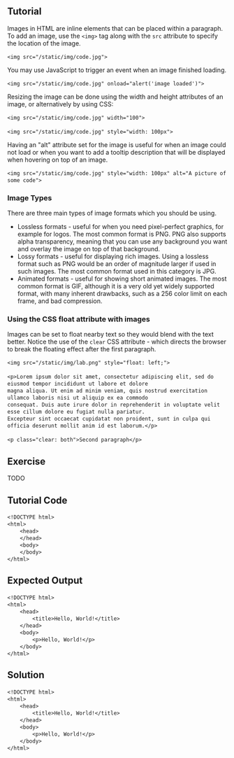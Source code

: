 Tutorial
--------

Images in HTML are inline elements that can be placed within a paragraph. To add an image, use the `<img>` tag 
along with the `src` attribute to specify the location of the image.

    <img src="/static/img/code.jpg">

You may use JavaScript to trigger an event when an image finished loading. 
 
    <img src="/static/img/code.jpg" onload="alert('image loaded')">

Resizing the image can be done using the width and height attributes of an image, or alternatively by using CSS:

    <img src="/static/img/code.jpg" width="100">
    
    <img src="/static/img/code.jpg" style="width: 100px">

Having an "alt" attribute set for the image is useful for when an image could not load or when you want to
add a tooltip description that will be displayed when hovering on top of an image.

    <img src="/static/img/code.jpg" style="width: 100px" alt="A picture of some code">

### Image Types

There are three main types of image formats which you should be using.

* Lossless formats - useful for when you need pixel-perfect graphics, for example for logos. 
The most common format is PNG. PNG also supports alpha transparency, meaning that you can use any background you want
and overlay the image on top of that background.
* Lossy formats - useful for displaying rich images. Using a lossless format such as PNG would be an order 
of magnitude larger if used in such images. The most common format used in this category is JPG.  
* Animated formats - useful for showing short animated images. The most common format is GIF, although it is a very old
yet widely supported format, with many inherent drawbacks, such as a 256 color limit on each frame, and bad compression.

### Using the CSS float attribute with images
 
Images can be set to float nearby text so they would blend with the text better. Notice the use of the `clear` CSS
attribute - which directs the browser to break the floating effect after the first paragraph.

    <img src="/static/img/lab.png" style="float: left;">
    
    <p>Lorem ipsum dolor sit amet, consectetur adipiscing elit, sed do eiusmod tempor incididunt ut labore et dolore 
    magna aliqua. Ut enim ad minim veniam, quis nostrud exercitation ullamco laboris nisi ut aliquip ex ea commodo 
    consequat. Duis aute irure dolor in reprehenderit in voluptate velit esse cillum dolore eu fugiat nulla pariatur. 
    Excepteur sint occaecat cupidatat non proident, sunt in culpa qui officia deserunt mollit anim id est laborum.</p> 

    <p class="clear: both">Second paragraph</p>

Exercise
--------
TODO

Tutorial Code
-------------

    <!DOCTYPE html>
    <html>
        <head>
        </head>
        <body>
        </body>
    </html>
    
Expected Output
---------------

    <!DOCTYPE html>
    <html>
        <head>
            <title>Hello, World!</title>
        </head>
        <body>
            <p>Hello, World!</p>
        </body>
    </html>

Solution
--------

    <!DOCTYPE html>
    <html>
        <head>
            <title>Hello, World!</title>
        </head>
        <body>
            <p>Hello, World!</p>
        </body>
    </html>
